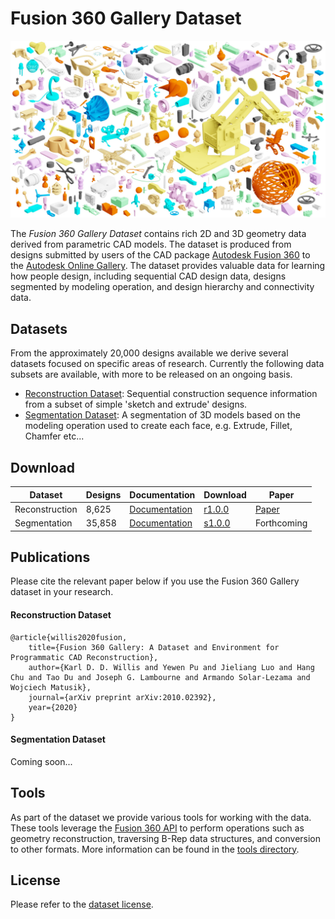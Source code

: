 # Fusion 360 Gallery Dataset
![Fusion 360 Gallery Dataset](docs/images/fusion_gallery_mosaic.jpg)

The *Fusion 360 Gallery Dataset* contains rich 2D and 3D geometry data derived from parametric CAD models. The dataset is produced from designs submitted by users of the CAD package [Autodesk Fusion 360](https://www.autodesk.com/products/fusion-360/overview) to the [Autodesk Online Gallery](https://gallery.autodesk.com/fusion360). The dataset provides valuable data for learning how people design, including sequential CAD design data, designs segmented by modeling operation, and design hierarchy and connectivity data.

## Datasets
From the approximately 20,000 designs available we derive several datasets focused on specific areas of research. Currently the following data subsets are available, with more to be released on an ongoing basis.

-  [Reconstruction Dataset](docs/reconstruction.md): Sequential construction sequence information from a subset of simple 'sketch and extrude' designs.
- [Segmentation Dataset](docs/segmentation.md): A segmentation of 3D models based on the modeling operation used to create each face, e.g. Extrude, Fillet, Chamfer etc... 

## Download

| Dataset | Designs | Documentation | Download | Paper |
| - | - | - | - | - |
| Reconstruction | 8,625 | [Documentation](docs/reconstruction.md) | [r1.0.0](https://fusion-360-gallery-dataset.s3-us-west-2.amazonaws.com/reconstruction/r1.0.0/r1.0.0.zip) | [Paper](https://arxiv.org/abs/2010.02392) |
| Segmentation |  35,858 | [Documentation](docs/segmentation.md) | [s1.0.0](https://fusion-360-gallery-dataset.s3-us-west-2.amazonaws.com/segmentation/s1.0.0/s1.0.0.zip) | Forthcoming |

## Publications
Please cite the relevant paper below if you use the Fusion 360 Gallery dataset in your research.

#### Reconstruction Dataset
```
@article{willis2020fusion,
    title={Fusion 360 Gallery: A Dataset and Environment for Programmatic CAD Reconstruction},
    author={Karl D. D. Willis and Yewen Pu and Jieliang Luo and Hang Chu and Tao Du and Joseph G. Lambourne and Armando Solar-Lezama and Wojciech Matusik},
    journal={arXiv preprint arXiv:2010.02392},
    year={2020}
}
```

#### Segmentation Dataset
Coming soon...



## Tools
As part of the dataset we provide various tools for working with the data. These tools leverage the [Fusion 360 API](http://help.autodesk.com/view/fusion360/ENU/?guid=GUID-7B5A90C8-E94C-48DA-B16B-430729B734DC) to perform operations such as geometry reconstruction, traversing B-Rep data structures, and conversion to other formats. More information can be found in the [tools directory](tools).


## License
Please refer to the [dataset license](LICENSE.md).
